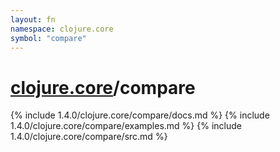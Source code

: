 ```yaml
---
layout: fn
namespace: clojure.core
symbol: "compare"
---
```


# [clojure.core](../)/compare

{% include 1.4.0/clojure.core/compare/docs.md %}
{% include 1.4.0/clojure.core/compare/examples.md %}
{% include 1.4.0/clojure.core/compare/src.md %}

